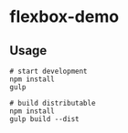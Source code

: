 # flexbox-demo

## Usage

```
# start development
npm install
gulp

# build distributable
npm install
gulp build --dist
```
